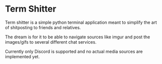 # Term Shitter

Term shitter is a simple python terminal application meant to simplify 
the art of shitposting to friends and relatives.

The dream is for it to be able to navigate sources like imgur and 
post the images/gifs to several different chat services.


Currently only Discord is supported and no actual media
sources are implemented yet. 
